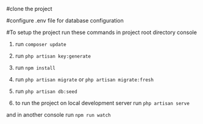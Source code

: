 #clone the project

#configure .env file for database configuration

#To setup the project run these commands in project root directory console

1) run `composer update`

2) run `php artisan key:generate`

3) run `npm install`

4) run `php artisan migrate` or `php artisan migrate:fresh`


5) run `php artisan db:seed`

6) to run the project on local development server
run `php artisan serve`

and in another console run 
`npm run watch`

